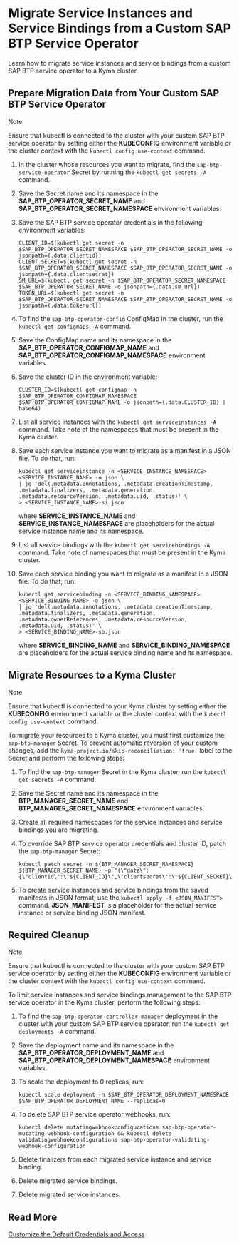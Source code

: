 # Migrate Service Instances and Service Bindings from a Custom SAP BTP Service Operator
Learn how to migrate service instances and service bindings from a custom SAP BTP service operator to a Kyma cluster.

## Prepare Migration Data from Your Custom SAP BTP Service Operator
> [!NOTE] 
> Ensure that kubectl is connected to the cluster with your custom SAP BTP service operator by setting either the **KUBECONFIG** environment variable or the cluster context with the `kubectl config use-context` command.

1. In the cluster whose resources you want to migrate, find the `sap-btp-service-operator` Secret by running the `kubectl get secrets -A` command.
2. Save the Secret name and its namespace in the **SAP_BTP_OPERATOR_SECRET_NAME** and **SAP_BTP_OPERATOR_SECRET_NAMESPACE** environment variables.
3. Save the SAP BTP service operator credentials in the following environment variables:

    ```
    CLIENT_ID=$(kubectl get secret -n $SAP_BTP_OPERATOR_SECRET_NAMESPACE $SAP_BTP_OPERATOR_SECRET_NAME -o jsonpath={.data.clientid})
    CLIENT_SECRET=$(kubectl get secret -n $SAP_BTP_OPERATOR_SECRET_NAMESPACE $SAP_BTP_OPERATOR_SECRET_NAME -o jsonpath={.data.clientsecret})
    SM_URL=$(kubectl get secret -n $SAP_BTP_OPERATOR_SECRET_NAMESPACE $SAP_BTP_OPERATOR_SECRET_NAME -o jsonpath={.data.sm_url})
    TOKEN_URL=$(kubectl get secret -n $SAP_BTP_OPERATOR_SECRET_NAMESPACE $SAP_BTP_OPERATOR_SECRET_NAME -o jsonpath={.data.tokenurl})
    ```

4. To find the `sap-btp-operator-config` ConfigMap in the cluster, run the `kubectl get configmaps -A` command.
5. Save the ConfigMap name and its namespace in the **SAP_BTP_OPERATOR_CONFIGMAP_NAME** and **SAP_BTP_OPERATOR_CONFIGMAP_NAMESPACE** environment variables.
6. Save the cluster ID in the environment variable:

    ```
    CLUSTER_ID=$(kubectl get configmap -n $SAP_BTP_OPERATOR_CONFIGMAP_NAMESPACE $SAP_BTP_OPERATOR_CONFIGMAP_NAME -o jsonpath={.data.CLUSTER_ID} | base64)
    ```

7. List all service instances with the `kubectl get serviceinstances -A` command. Take note of the namespaces that must be present in the Kyma cluster.
8. Save each service instance you want to migrate as a manifest in a JSON file. To do that, run:

    ```
    kubectl get serviceinstance -n <SERVICE_INSTANCE_NAMESPACE> <SERVICE_INSTANCE_NAME> -o json \
    | jq 'del(.metadata.annotations, .metadata.creationTimestamp, .metadata.finalizers, .metadata.generation, .metadata.resourceVersion, .metadata.uid, .status)' \
    > <SERVICE_INSTANCE_NAME>-si.json
    ```

    where **SERVICE_INSTANCE_NAME** and **SERVICE_INSTANCE_NAMESPACE** are placeholders for the actual service instance name and its namespace.

9. List all service bindings with the `kubectl get servicebindings -A` command. Take note of namespaces that must be present in the Kyma cluster.
10. Save each service binding you want to migrate as a manifest in a JSON file. To do that, run:

    ```
    kubectl get servicebinding -n <SERVICE_BINDING_NAMESPACE> <SERVICE_BINDING_NAME> -o json \
    | jq 'del(.metadata.annotations, .metadata.creationTimestamp, .metadata.finalizers, .metadata.generation, .metadata.ownerReferences, .metadata.resourceVersion, .metadata.uid, .status)' \
    > <SERVICE_BINDING_NAME>-sb.json
    ```

    where **SERVICE_BINDING_NAME** and **SERVICE_BINDING_NAMESPACE** are placeholders for the actual service binding name and its namespace.

## Migrate Resources to a Kyma Cluster
> [!NOTE] 
> Ensure that kubectl is connected to your Kyma cluster by setting either the **KUBECONFIG** environment variable or the cluster context with the `kubectl config use-context` command.

To migrate your resources to a Kyma cluster, you must first customize the `sap-btp-manager` Secret. To prevent automatic reversion of your custom changes, add the `kyma-project.io/skip-reconciliation: 'true'` label to the Secret and perform the following steps:

1. To find the `sap-btp-manager` Secret in the Kyma cluster, run the `kubectl get secrets -A` command.
2. Save the Secret name and its namespace in the **BTP_MANAGER_SECRET_NAME** and **BTP_MANAGER_SECRET_NAMESPACE** environment variables.
3. Create all required namespaces for the service instances and service bindings you are migrating.
4. To override SAP BTP service operator credentials and cluster ID, patch the `sap-btp-manager` Secret:

    ```
    kubectl patch secret -n ${BTP_MANAGER_SECRET_NAMESPACE} ${BTP_MANAGER_SECRET_NAME} -p "{\"data\":{\"clientid\":\"${CLIENT_ID}\",\"clientsecret\":\"${CLIENT_SECRET}\",\"sm_url\":\"${SM_URL}\",\"tokenurl\":\"${TOKEN_URL}\",\"cluster_id\":\"${CLUSTER_ID}\"}}"
    ```

5. To create service instances and service bindings from the saved manifests in JSON format, use the `kubectl apply -f <JSON_MANIFEST>` command. **JSON_MANIFEST** is a placeholder for the actual service instance or service binding JSON manifest.

## Required Cleanup 
> [!NOTE] 
> Ensure that kubectl is connected to the cluster with your custom SAP BTP service operator by setting either the **KUBECONFIG** environment variable or the cluster context with the `kubectl config use-context` command.

To limit service instances and service bindings management to the SAP BTP service operator in the Kyma cluster, perform the following steps:

1. To find the `sap-btp-operator-controller-manager` deployment in the cluster with your custom SAP BTP service operator, run the `kubectl get deployments -A` command.
2. Save the deployment name and its namespace in the **SAP_BTP_OPERATOR_DEPLOYMENT_NAME** and **SAP_BTP_OPERATOR_DEPLOYMENT_NAMESPACE** environment variables.
3. To scale the deployment to 0 replicas, run: 

    ```
    kubectl scale deployment -n $SAP_BTP_OPERATOR_DEPLOYMENT_NAMESPACE $SAP_BTP_OPERATOR_DEPLOYMENT_NAME --replicas=0
    ```

4. To delete SAP BTP service operator webhooks, run:

    ```
    kubectl delete mutatingwebhookconfigurations sap-btp-operator-mutating-webhook-configuration && kubectl delete validatingwebhookconfigurations sap-btp-operator-validating-webhook-configuration
    ```

5. Delete finalizers from each migrated service instance and service binding.
6. Delete migrated service bindings.
7. Delete migrated service instances.

## Read More
[Customize the Default Credentials and Access](03-11-customize_secret.md)